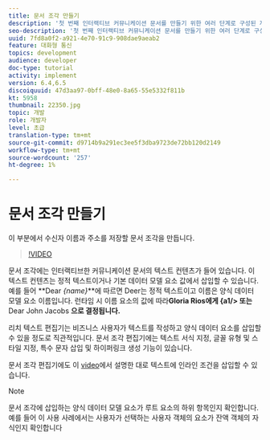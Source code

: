 ```yaml
---
title: 문서 조각 만들기
description: '첫 번째 인터랙티브 커뮤니케이션 문서를 만들기 위한 여러 단계로 구성된 자습서의 5부분입니다. 이 부분에서 수신자 이름과 주소를 저장할 문서 조각을 만듭니다. '
seo-description: '첫 번째 인터랙티브 커뮤니케이션 문서를 만들기 위한 여러 단계로 구성된 자습서의 5부분입니다. 이 부분에서 수신자 이름과 주소를 저장할 문서 조각을 만듭니다. '
uuid: 7fd8a0f2-a921-4e70-91c9-908dae9aeab2
feature: 대화형 통신
topics: development
audience: developer
doc-type: tutorial
activity: implement
version: 6.4,6.5
discoiquuid: 47d3aa97-0bff-48e0-8a65-55e5332f811b
kt: 5958
thumbnail: 22350.jpg
topic: 개발
role: 개발자
level: 초급
translation-type: tm+mt
source-git-commit: d9714b9a291ec3ee5f3dba9723de72bb120d2149
workflow-type: tm+mt
source-wordcount: '257'
ht-degree: 1%

---
```



# 문서 조각 만들기

이 부분에서 수신자 이름과 주소를 저장할 문서 조각을 만듭니다.

>[!VIDEO](https://video.tv.adobe.com/v/22350/?quality=9&learn=on)

문서 조각에는 인터랙티브한 커뮤니케이션 문서의 텍스트 컨텐츠가 들어 있습니다. 이 텍스트 컨텐츠는 정적 텍스트이거나 기본 데이터 모델 요소 값에서 삽입할 수 있습니다. 예를 들어 **Dear _{name}_**에 따르면 Deer는 정적 텍스트이고 이름은 양식 데이터 모델 요소 이름입니다. 런타임 시 이름 요소의 값에 따라&#x200B;**Gloria Rios에게 {a1/> 또는**Dear John Jacobs **으로 결정됩니다.**

리치 텍스트 편집기는 비즈니스 사용자가 텍스트를 작성하고 양식 데이터 요소를 삽입할 수 있을 정도로 직관적입니다. 문서 조각 편집기에는 텍스트 서식 지정, 글꼴 유형 및 스타일 지정, 특수 문자 삽입 및 하이퍼링크 생성 기능이 있습니다.

문서 조각 편집기에도 이 [video](https://helpx.adobe.com/experience-manager/kt/forms/using/editing-improvements-correspondence-mgmt-feature-video-use.html)에서 설명한 대로 텍스트에 인라인 조건을 삽입할 수 있습니다.

>[!NOTE]
>
>문서 조각에 삽입하는 양식 데이터 모델 요소가 루트 요소의 하위 항목인지 확인합니다. 예를 들어 이 사용 사례에서는 사용자가 선택하는 사용자 객체의 요소가 잔액 객체의 자식인지 확인합니다

